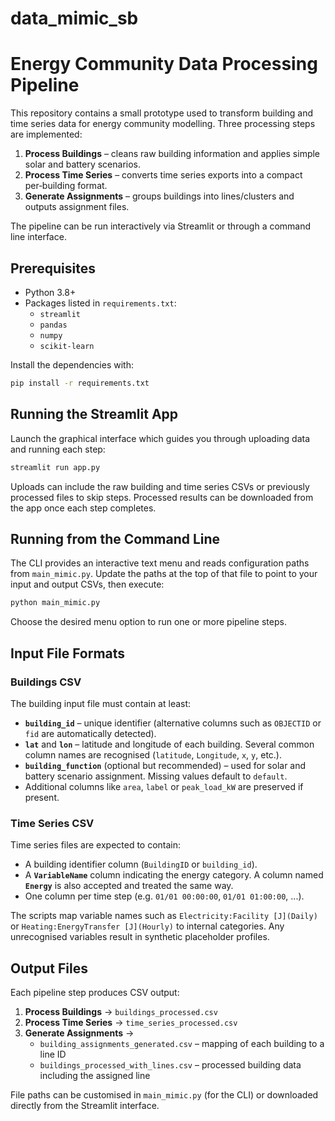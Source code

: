 # data_mimic_sb
# Energy Community Data Processing Pipeline

This repository contains a small prototype used to transform building and time series data for energy community modelling.  Three processing steps are implemented:

1. **Process Buildings** – cleans raw building information and applies simple solar and battery scenarios.
2. **Process Time Series** – converts time series exports into a compact per‑building format.
3. **Generate Assignments** – groups buildings into lines/clusters and outputs assignment files.

The pipeline can be run interactively via Streamlit or through a command line interface.

## Prerequisites

- Python 3.8+
- Packages listed in `requirements.txt`:
  - `streamlit`
  - `pandas`
  - `numpy`
  - `scikit-learn`

Install the dependencies with:

```bash
pip install -r requirements.txt
```

## Running the Streamlit App

Launch the graphical interface which guides you through uploading data and running each step:

```bash
streamlit run app.py
```

Uploads can include the raw building and time series CSVs or previously processed files to skip steps.
Processed results can be downloaded from the app once each step completes.

## Running from the Command Line

The CLI provides an interactive text menu and reads configuration paths from `main_mimic.py`.
Update the paths at the top of that file to point to your input and output CSVs, then execute:

```bash
python main_mimic.py
```

Choose the desired menu option to run one or more pipeline steps.

## Input File Formats

### Buildings CSV

The building input file must contain at least:

- **`building_id`** &ndash; unique identifier (alternative columns such as `OBJECTID` or `fid` are automatically detected).
- **`lat`** and **`lon`** &ndash; latitude and longitude of each building. Several common column names are recognised (`latitude`, `Longitude`, `x`, `y`, etc.).
- **`building_function`** (optional but recommended) &ndash; used for solar and battery scenario assignment. Missing values default to `default`.
- Additional columns like `area`, `label` or `peak_load_kW` are preserved if present.

### Time Series CSV

Time series files are expected to contain:

- A building identifier column (`BuildingID` or `building_id`).
- A **`VariableName`** column indicating the energy category. A column named
  **`Energy`** is also accepted and treated the same way.
- One column per time step (e.g. `01/01 00:00:00`, `01/01 01:00:00`, ...).

The scripts map variable names such as `Electricity:Facility [J](Daily)` or `Heating:EnergyTransfer [J](Hourly)` to internal categories.
Any unrecognised variables result in synthetic placeholder profiles.

## Output Files

Each pipeline step produces CSV output:

1. **Process Buildings** → `buildings_processed.csv`
2. **Process Time Series** → `time_series_processed.csv`
3. **Generate Assignments** →
   - `building_assignments_generated.csv` &ndash; mapping of each building to a line ID
   - `buildings_processed_with_lines.csv` &ndash; processed building data including the assigned line

File paths can be customised in `main_mimic.py` (for the CLI) or downloaded directly from the Streamlit interface.
